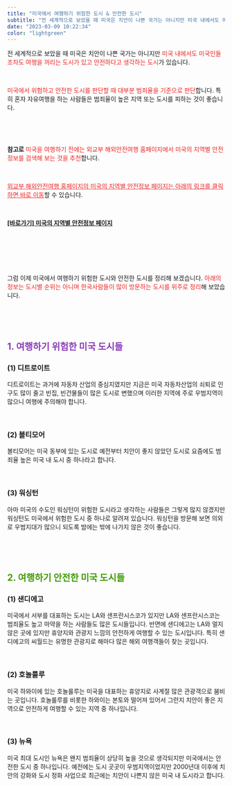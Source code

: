 ```yaml
---
title: "미국에서 여행하기 위험한 도시 & 안전한 도시"
subtitle: "전 세계적으로 보았을 때 미국은 치안이 나쁜 국가는 아니지만 미국 내에서도 미국인들조차도 여행을 꺼리는 도시가 있고 안전하다고 생각하는 도시가 있습니다. 미국에서 위험하고 안전한 도시를 판단할 때 대부분 범죄율을 기준으로 판단합니다. 특히 혼자 자유여행을 하는 사람들은 범죄율이 높은 지역 또는 도시를 피하는 것이 좋습니다."
date: "2023-03-09 10:22:34"
color: "lightgreen"
---
```



<p>전 세계적으로 보았을 때 미국은 치안이 나쁜 국가는 아니지만 <span style="color: #ee2323;">미국 내에서도 미국인들조차도 여행을 꺼리는 도시가 있고 안전하다고 생각하는 도시</span>가 있습니다.</p>
<p><br></p>
<p><span style="color: #ee2323;">미국에서 위험하고 안전한 도시를 판단할 때 대부분 범죄율을 기준으로 판단</span>합니다. 특히 혼자 자유여행을 하는 사람들은 범죄율이 높은 지역 또는 도시를 피하는 것이 좋습니다.</p>
<p><br></p>
<p><br></p>
<p><b>참고로</b> <span style="color: #ee2323;">미국을 여행하기 전에는 외교부 해외안전여행 홈페이지에서 미국의 지역별 안전정보를 검색해 보는 것을 추천</span>합니다.</p>
<p><br></p>
<p><span style="color: #ee2323;"><u>외교부 해외안전여행 홈페이지의 미국의 지역별 안전정보 페이지는 아래의 링크를 클릭하면 바로 이동</u></span>할 수 있습니다.</p>
<p><br></p>
<p><b><a href="https://www.0404.go.kr/dev/country_view.mofa?idx=69">[바로가기] 미국의 지역별 안전정보 페이지 </a></b></p>
<p><br></p>
<p><br></p>
<p><br></p>
<p>그럼 이제 미국에서 여행하기 위험한 도시와 안전한 도시를 정리해 보겠습니다. <span style="color: #ee2323;">아래의 정보는 도시별 순위는 아니며 한국사람들이 많이 방문하는 도시를 위주로 정리</span>해 보았습니다.</p>
<p><br></p>
<p><br></p>
<h2><span style="color: #8a3db6;"><b>1. 여행하기 위험한 미국 도시들</b></span></h2>
<h3><b>(1) 디트로이트</b></h3>
<p>디트로이트는 과거에 자동차 산업의 중심지였지만 지금은 미국 자동차산업의 쇠퇴로 인구도 많이 줄고 빈집, 빈건물들이 많은 도시로 변했으며 이러한 지역에 주로 우범지역이 많으니 여행에 주의해야 합니다.</p>
<p><br></p>
<h3><b>(2) 볼티모어</b></h3>
<p>볼티모어는 미국 동부에 있는 도시로 예전부터 치안이 좋지 않았던 도시로 요즘에도 범죄율 높은 미국 내 도시 중 하나라고 합니다.</p>
<p><br></p>
<h3><b>(3) 워싱턴</b></h3>
<p>아마 미국의 수도인 워싱턴이 위험한 도시라고 생각하는 사람들은 그렇게 많지 않겠지만 워싱턴도 미국에서 위험한 도시 중 하나로 알려져 있습니다. 워싱턴을 방문해 보면 의외로 우범지대가 많으니 되도록 밤에는 밖에 나가지 않은 것이 좋습니다.</p>
<p><br></p>
<p><br></p>
<h2><b><span style="color: #409d00;"> 2. 여행하기 안전한 미국 도시들</span></b></h2>
<h3><b>(1) 샌디에고</b></h3>
<p>미국에서 서부를 대표하는 도시는 LA와 샌프란시스코가 있지만 LA와 샌프란시스코는 범죄율도 높고 마약을 하는 사람들도 많은 도시들입니다. 반면에 샌디에고는 LA와 멀지 않은 곳에 있지만 휴양지와 관광지 느낌의 안전하게 여행할 수 있는 도시입니다. 특히 샌디에고의 씨월드는 유명한 관광지로 해마다 많은 해외 여행객들이 찾는 곳입니다.</p>
<p><br></p>
<h3><b>(2) 호놀룰루</b></h3>
<p>미국 하와이에 있는 호놀룰루는 미국을 대표하는 휴양지로 사계절 많은 관광객으로 붐비는 곳입니다. 호놀룰루를 비롯한 하와이는 본토와 떨어져 있어서 그런지 치안이 좋은 지역으로 안전하게 여행할 수 있는 지역 중 하나입니다.</p>
<p><br></p>
<h3><b>(3) 뉴욕</b></h3>
<p>미국 최대 도시인 뉴욕은 왠지 범죄율이 상당히 높을 것으로 생각되지만 미국에서는 안전한 도시 중 하나입니다. 예전에는 도시 곳곳이 우범지역이었지만 2000년대 이후에 치안의 강화와 도시 정화 사업으로 최근에는 치안이 나쁜지 않은 미국 내 도시라고 합니다.</p>
<p><br></p>